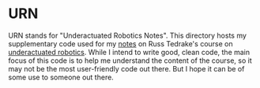 # URN

URN stands for "Underactuated Robotics Notes". This directory hosts my supplementary code used for my [notes](https://markhsaad.github.io/post/bp13_urn1/) on Russ Tedrake's course on [underactuated robotics](http://underactuated.mit.edu/index.html). While I intend to write good, clean code, the main focus of this code is to help me understand the content of the course, so it may not be the most user-friendly code out there. But I hope it can be of some use to someone out there.